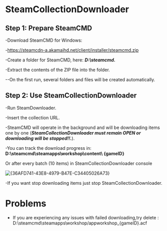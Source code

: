 # SteamCollectionDownloader

## Step 1: Prepare SteamCMD

-Download SteamCMD for Windows:

-https://steamcdn-a.akamaihd.net/client/installer/steamcmd.zip

-Create a folder for SteamCMD, here: ***D:\steamcmd.***

-Extract the contents of the ZIP file into the folder.

--On the first run, several folders and files will be created automatically.

## Step 2: Use SteamCollectionDownloader

-Run SteamDownloader.

-Insert the collection URL.

-SteamCMD will operate in the background and will be downloading items one by one (***SteamCollectionDownloader must remain OPEN or downloading will be stopped!!.***).

-You can track the download progress in:
**D:\steamcmd\steamapps\workshop\content\ {gameID}**

Or after every batch (10 items) in SteamCollectionDownloader console


![{36AFD741-43E8-4979-B47E-C34405026A73}](https://github.com/user-attachments/assets/dd2168c8-07c7-48bb-81e7-cccdd5791114)






-If you want stop downloading items just stop SteamCollectionDownloader.



# Problems

- If you are experiencing any issues with failed downloading,try delete : D:\steamcmd\steamapps\workshop/appworkshop_{gameID}.acf 

